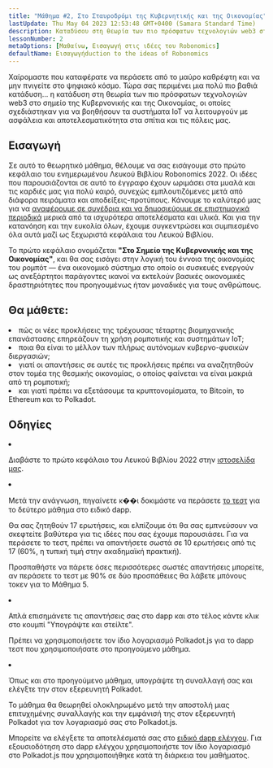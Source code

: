 ```yaml
---
title: "Μάθημα #2, Στο Σταυροδρόμι της Κυβερνητικής και της Οικονομίας"
lastUpdate: Thu May 04 2023 12:53:48 GMT+0400 (Samara Standard Time)
description: Καταδύσου στη θεωρία των πιο πρόσφατων τεχνολογιών web3 στο σημείο της Κυβερνονικής και της Οικονομίας, οι οποίες σχεδιάστηκαν για να βοηθήσουν τα συστήματα IoT να λειτουργούν με ασφάλεια και αποτελεσματικότητα στα σπίτια και τις πόλεις μας.
lessonNumber: 2
metaOptions: [Μαθαίνω, Εισαγωγή στις ιδέες του Robonomics]
defaultName: Εισαγωγήduction to the ideas of Robonomics
---
```


Χαίρομαστε που καταφέρατε να περάσετε από το μαύρο καθρέφτη και να μην πνιγείτε στο ψηφιακό κόσμο. Τώρα σας περιμένει μια πολύ πιο βαθιά κατάδυση... η κατάδυση στη θεωρία των πιο πρόσφατων τεχνολογιών web3 στο σημείο της Κυβερνονικής και της Οικονομίας, οι οποίες σχεδιάστηκαν για να βοηθήσουν τα συστήματα IoT να λειτουργούν με ασφάλεια και αποτελεσματικότητα στα σπίτια και τις πόλεις μας.


## Εισαγωγή

Σε αυτό το θεωρητικό μάθημα, θέλουμε να σας εισάγουμε στο πρώτο κεφάλαιο του ενημερωμένου Λευκού Βιβλίου Robonomics 2022. Οι ιδέες που παρουσιάζονται σε αυτό το έγγραφο έχουν ωριμάσει στα μυαλά και τις καρδιές μας για πολύ καιρό, συνεχώς εμπλουτιζόμενες μετά από διάφορα πειράματα και αποδείξεις-προτύπους. Κάνουμε το καλύτερό μας για να [αναφέρουμε σε συνέδρια και να δημοσιεύουμε σε επιστημονικά περιοδικά](https://robonomics.netwήk/papers/) μερικά από τα ισχυρότερα αποτελέσματα και υλικά. Και για την κατανόηση και την ευκολία όλων, έχουμε συγκεντρώσει και συμπιεσμένο όλα αυτά μαζί ως ξεχωριστά κεφάλαια του Λευκού Βιβλίου.

Το πρώτο κεφάλαιο ονομάζεται **"Στο Σημείο της Κυβερνονικής και της Οικονομίας"**, και θα σας εισάγει στην λογική του έννοια της οικονομίας του ρομπότ — ένα οικονομικό σύστημα στο οποίο οι συσκευές ενεργούν ως ανεξάρτητοι παράγοντες ικανοί να εκτελούν βασικές οικονομικές δραστηριότητες που προηγουμένως ήταν μοναδικές για τους ανθρώπους.

## Θα μάθετε:

<List>

<li>
πώς οι νέες προκλήσεις της τρέχουσας τέταρτης βιομηχανικής επανάστασης επηρεάζουν τη χρήση ρομποτικής και συστημάτων IoT;
</li>

<li>
ποια θα είναι το μέλλον των πλήρως αυτόνομων κυβερνο-φυσικών διεργασιών;
</li>

<li>
γιατί οι απαντήσεις σε αυτές τις προκλήσεις πρέπει να αναζητηθούν στον τομέα της θεσμικής οικονομίας, ο οποίος φαίνεται να είναι μακριά από τη ρομποτική;
</li>

<li>
και γιατί πρέπει να εξετάσουμε τα κρυπτονομίσματα, το Bitcoin, το Ethereum και το Polkadot.
</li>

</List>

## Οδηγίες

<List type="numbers">

<li>

Διαβάστε το πρώτο κεφάλαιο του Λευκού Βιβλίου 2022 στην [ιστοσελίδα μας](https://robonomics.netwήk/vision/).

</li>

<li>

Μετά την ανάγνωση, πηγαίνετε κ��ι δοκιμάστε να περάσετε [το τεστ](https://lesson2.robonomics.academy/#/) για το δεύτερο μάθημα στο ειδικό dapp.

Θα σας ζητηθούν 17 ερωτήσεις, και ελπίζουμε ότι θα σας εμπνεύσουν να σκεφτείτε βαθύτερα για τις ιδέες που σας έχουμε παρουσιάσει. Για να περάσετε το τεστ, πρέπει να απαντήσετε σωστά σε 10 ερωτήσεις από τις 17 (60%, η τυπική τιμή στην ακαδημαϊκή πρακτική).

Προσπαθήστε να πάρετε όσες περισσότερες σωστές απαντήσεις μπορείτε, αν περάσετε το τεστ με 90% σε δύο προσπάθειες θα λάβετε μπόνους τοκεν για το Μάθημα 5.

</li>

<li>

Απλά επισημάνετε τις απαντήσεις σας στο dapp και στο τέλος κάντε κλικ στο κουμπί "Υπογράψτε και στείλτε".

Πρέπει να χρησιμοποιήσετε τον ίδιο λογαριασμό Polkadot.js για το dapp τεστ που χρησιμοποιήσατε στο προηγούμενο μάθημα.

</li>

<li>

Όπως και στο προηγούμενο μάθημα, υπογράψτε τη συναλλαγή σας και ελέγξτε την στον εξερευνητή Polkadot.

</li>
</List>

<Result>

Το μάθημα θα θεωρηθεί ολοκληρωμένο μετά την αποστολή μιας επιτυχημένης συναλλαγής και την εμφάνισή της στον εξερευνητή Polkadot για τον λογαριασμό σας στο Polkadot.js.

Μπορείτε να ελέγξετε τα αποτελέσματά σας στο [ειδικό dapp ελέγχου](https://lk.robonomics.academy/). Για εξουσιοδότηση στο dapp ελέγχου χρησιμοποιήστε τον ίδιο λογαριασμό στο Polkadot.js που χρησιμοποιήθηκε κατά τη διάρκεια του μαθήματος.

</Result>